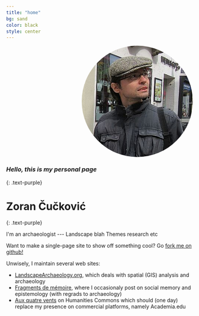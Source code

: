 ```yaml
---
title: "home"
bg: sand
color: black
style: center
---
```




<div class="row small center column">
  <img style="float:right; display: block;  border-radius: 50%" src="img/portrait.jpg" alt="Portrait">
</div>  

### *Hello, this is my personal page*
{: .text-purple}

# Zoran Čučković
{: .text-purple}

I'm an archaeologist --- Landscape blah 
Themes research etc 

Want to make a single-page site to show off something cool? Go [fork me on github!](https://github.com/t413/SinglePaged)

Unwisely, I maintain several web sites:
- [LandscapeArchaeology.org](https://landscapearchaeology.org), which deals with spatial (GIS) analysis and archaeology
- [Fragments de mémoire](https://fragments.hypotheses.org), where I occasionaly post on social memory and epistemology (with regrads to archaeology)
- [Aux quatre vents](https://zoran.hcommons.org) on Humanities Commons which should (one day) replace my presence on commercial platforms, namely Academia.edu 

<!--
<div class="row big column"> - right col, no style
-->
<!--
<span class="fa-stack subtlecircle" style="font-size:100px; background:rgba(255,166,0,0.1)">
  <i class="fa fa-circle fa-stack-2x text-white"></i>
  <i class="fa fa-bicycle fa-stack-1x text-orange"></i>
</span> 
-->

